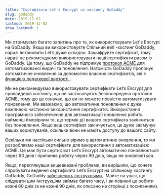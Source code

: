 ```yaml
---
title: "Сертифікати Let's Encrypt на хостингу GoDaddy"
slug: godaddy
date: 2019-12-02
lastmod: 2019-12-02
show_lastmod: 1
---
```



Ми отримуємо багато запитань про те, як використовувати Let's Encrypt на GoDaddy. Якщо ви використовуєте Спільний веб -хостинг GoDaddy, наразі встановити Let’s дуже складно. Зашифруйте сертифікат, тому наразі не рекомендуємо використовувати наші сертифікати разом із GoDaddy. Це тому, що GoDaddy не підтримує [ протокол ACME ][1] для автоматизованої видачі та поновлення. Натомість GoDaddy пропонує автоматичне оновлення за допомогою власних сертифікатів, які є [ функцією додаткової вартості ][2].

Ми не рекомендуємо використовувати сертифікати Let’s Encrypt для провайдерів хостингу, що не застосовують безпосередньо протокол ACME, тому що це означає, що ви не можете повністю автоматизувати поновлення. Ми вважаємо, що автоматичне поновлення є дуже важливою частиною використання сертифікатів. Використання програмного забезпечення для автоматизації оновлення робить найменш ймовірним те, що термін дії вашого сертифіката закінчиться без поновлення. Якщо ваш сертифікат закінчується, це дуже засмучує ваших користувачів, оскільки вони не мають доступу до вашого сайту.

Оскільки ми настільки сильно віримо в автоматичне оновлення, то ми розробляємо наші сертифікати для використання з автоматизацією ACME. Це має бути сертифікат Let’s Encrypt автоматично поновлюється через 60 днів і припиняє роботу через 90 днів, якщо не оновлюється.

Якщо, переглянувши вищевказані проблеми, ви вирішили, що хочете спробувати ведення сертифіката Let’s Encrypt на спільному хостингу GoDaddy, GoDaddy [ забезпечить інструкціями ][3]. Майте на увазі, що слідувати цим інструкціям займає багато часу, і ви повинні це робити кожні 60 днів (а не кожні 90 днів, як описано на сторінці з посиланням).

[1]: https://tools.ietf.org/html/rfc8555
[2]: https://www.godaddy.com/web-security/ssl-certificate
[3]: https://www.godaddy.com/help/install-a-lets-encrypt-certificate-on-your-cpanel-hosting-account-28023
